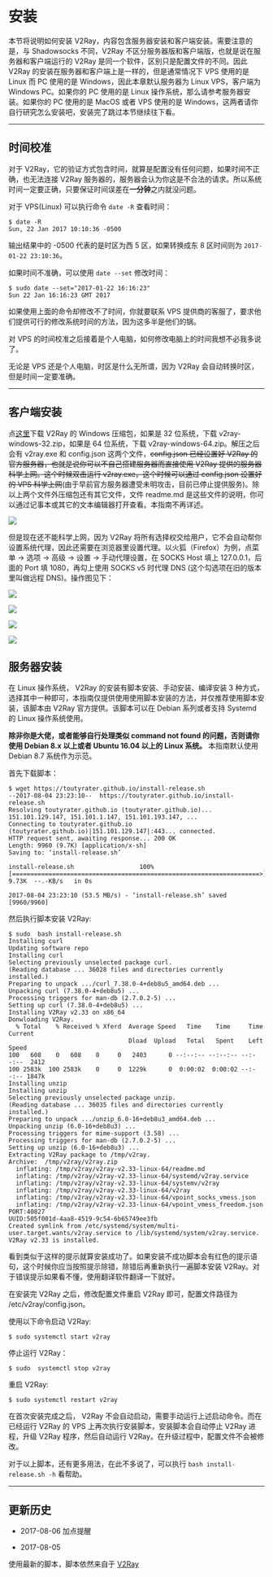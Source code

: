 # 安装

本节将说明如何安装 V2Ray，内容包含服务器安装和客户端安装。需要注意的是，与 Shadowsocks 不同，V2Ray 不区分服务器版和客户端版，也就是说在服务器和客户端运行的 V2Ray 是同一个软件，区别只是配置文件的不同。因此 V2Ray 的安装在服务器和客户端上是一样的，但是通常情况下 VPS 使用的是 Linux 而 PC 使用的是 Windows，因此本章默认服务器为 Linux VPS，客户端为 Windows PC。如果你的 PC 使用的是 Linux 操作系统，那么请参考服务器安装。如果你的 PC 使用的是 MacOS 或者 VPS 使用的是 Windows，这两者请你自行研究怎么安装吧，安装完了跳过本节继续往下看。

-----

## 时间校准

对于 V2Ray，它的验证方式包含时间，就算是配置没有任何问题，如果时间不正确，也无法连接 V2Ray 服务器的，服务器会认为你这是不合法的请求。所以系统时间一定要正确，只要保证时间误差在**一分钟**之内就没问题。

对于 VPS(Linux) 可以执行命令 `date -R` 查看时间：
```
$ date -R
Sun, 22 Jan 2017 10:10:36 -0500
```
输出结果中的 -0500 代表的是时区为西 5 区，如果转换成东 8 区时间则为 `2017-01-22 23:10:36`。

如果时间不准确，可以使用 `date --set` 修改时间：

```
$ sudo date --set="2017-01-22 16:16:23"
Sun 22 Jan 16:16:23 GMT 2017
```
如果使用上面的命令却修改不了时间，你就要联系 VPS 提供商的客服了，要求他们提供可行的修改系统时间的方法，因为这多半是他们的锅。

对 VPS 的时间校准之后接着是个人电脑，如何修改电脑上的时间我想不必我多说了。

无论是 VPS 还是个人电脑，时区是什么无所谓，因为 V2Ray 会自动转换时区，但是时间一定要准确。

-----

## 客户端安装
点[这里](https://github.com/v2ray/v2ray-core/releases)下载 V2Ray 的 Windows 压缩包，如果是 32 位系统，下载 v2ray-windows-32.zip，如果是 64 位系统，下载 v2ray-windows-64.zip。解压之后会有 v2ray.exe 和 config.json 这两个文件，~~config.json 已经设置好 V2Ray 的官方服务器，也就是说你可以不自己搭建服务器而直接使用 V2Ray 提供的服务器科学上网。这个时候双击运行 v2ray.exe，这个时候可以通过 config.json 设置好的 VPS 科学上网~~(由于早前官方服务器遭受未明攻击，目前已停止提供服务)。除以上两个文件外压缩包还有其它文件，文件 readme.md 是这些文件的说明，你可以通过记事本或其它的文本编辑器打开查看。本指南不再详述。

![](/resource/images/v2rayrunnig.png)

但是现在还不能科学上网，因为 V2Ray 将所有选择权交给用户，它不会自动帮你设置系统代理，因此还需要在浏览器里设置代理。以火狐（Firefox）为例，点菜单 -> 选项 -> 高级 -> 设置 -> 手动代理设置，在 SOCKS Host 填上 127.0.0.1，后面的 Port 填 1080，再勾上使用 SOCKS v5 时代理 DNS (这个勾选项在旧的版本里叫做远程 DNS)。操作图见下：

![](/resource/images/firefox_proxy_setting1.png)

![](/resource/images/firefox_proxy_setting2.png)

![](/resource/images/firefox_proxy_setting3.png)

![](/resource/images/firefox_proxy_setting4.png)


## 服务器安装

在 Linux 操作系统， V2Ray 的安装有脚本安装、手动安装、编译安装 3 种方式，选择其中一种即可，本指南仅提供使用使用脚本安装的方法，并仅推荐使用脚本安装，该脚本由 V2Ray 官方提供。该脚本可以在 Debian 系列或者支持 Systemd 的 Linux 操作系统使用。

**除非你是大佬，或者能够自行处理类似 command not found 的问题，否则请你使用 Debian 8.x 以上或者 Ubuntu 16.04 以上的 Linux 系统。**
本指南默认使用 Debian 8.7 系统作为示范。

首先下载脚本：

```
$ wget https://toutyrater.github.io/install-release.sh
--2017-08-04 23:23:10--  https://toutyrater.github.io/install-release.sh
Resolving toutyrater.github.io (toutyrater.github.io)... 151.101.129.147, 151.101.1.147, 151.101.193.147, ...
Connecting to toutyrater.github.io (toutyrater.github.io)|151.101.129.147|:443... connected.
HTTP request sent, awaiting response... 200 OK
Length: 9960 (9.7K) [application/x-sh]
Saving to: ‘install-release.sh’

install-release.sh                  100%[====================================================================>]   9.73K  --.-KB/s   in 0s     

2017-08-04 23:23:10 (53.5 MB/s) - ‘install-release.sh’ saved [9960/9960]
```

然后执行脚本安装 V2Ray:

```
$ sudo  bash install-release.sh 
Installing curl
Updating software repo
Installing curl
Selecting previously unselected package curl.
(Reading database ... 36028 files and directories currently installed.)
Preparing to unpack .../curl_7.38.0-4+deb8u5_amd64.deb ...
Unpacking curl (7.38.0-4+deb8u5) ...
Processing triggers for man-db (2.7.0.2-5) ...
Setting up curl (7.38.0-4+deb8u5) ...
Installing V2Ray v2.33 on x86_64
Donwloading V2Ray.
  % Total    % Received % Xferd  Average Speed   Time    Time     Time  Current
                                 Dload  Upload   Total   Spent    Left  Speed
100   608    0   608    0     0   2403      0 --:--:-- --:--:-- --:--:--  2412
100 2583k  100 2583k    0     0  1229k      0  0:00:02  0:00:02 --:--:-- 1847k
Installing unzip
Installing unzip
Selecting previously unselected package unzip.
(Reading database ... 36035 files and directories currently installed.)
Preparing to unpack .../unzip_6.0-16+deb8u3_amd64.deb ...
Unpacking unzip (6.0-16+deb8u3) ...
Processing triggers for mime-support (3.58) ...
Processing triggers for man-db (2.7.0.2-5) ...
Setting up unzip (6.0-16+deb8u3) ...
Extracting V2Ray package to /tmp/v2ray.
Archive:  /tmp/v2ray/v2ray.zip
  inflating: /tmp/v2ray/v2ray-v2.33-linux-64/readme.md  
  inflating: /tmp/v2ray/v2ray-v2.33-linux-64/systemd/v2ray.service  
  inflating: /tmp/v2ray/v2ray-v2.33-linux-64/systemv/v2ray  
  inflating: /tmp/v2ray/v2ray-v2.33-linux-64/v2ray  
  inflating: /tmp/v2ray/v2ray-v2.33-linux-64/vpoint_socks_vmess.json  
  inflating: /tmp/v2ray/v2ray-v2.33-linux-64/vpoint_vmess_freedom.json  
PORT:40827
UUID:505f001d-4aa8-4519-9c54-6b65749ee3fb
Created symlink from /etc/systemd/system/multi-user.target.wants/v2ray.service to /lib/systemd/system/v2ray.service.
V2Ray v2.33 is installed.
```

看到类似于这样的提示就算安装成功了。如果安装不成功脚本会有红色的提示语句，这个时候你应当按照提示除错，除错后再重新执行一遍脚本安装 V2Ray。对于错误提示如果看不懂，使用翻译软件翻译一下就好。


在安装完 V2Ray 之后，修改配置文件重启 V2Ray 即可，配置文件路径为 /etc/v2ray/config.json。

使用以下命令启动 V2Ray:

```
$ sudo systemctl start v2ray
```

停止运行 V2Ray：

```
$ sudo  systemctl stop v2ray
```

重启 V2Ray:

```
$ sudo systemctl restart v2ray
```

在首次安装完成之后， V2Ray 不会自动启动，需要手动运行上述启动命令。而在已经运行 V2Ray 的 VPS 上再次执行安装脚本，安装脚本会自动停止 V2Ray 进程，升级 V2Ray 程序，然后自动运行 V2Ray。在升级过程中，配置文件不会被修改。

对于以上脚本，还有更多用法，在此不多说了，可以执行 `bash install-release.sh -h` 看帮助。

------------
## 更新历史

- 2017-08-06 加点提醒

- 2017-08-05 

使用最新的脚本，脚本依然来自于 [V2Ray](https://raw.githubusercontent.com/v2ray/v2ray-core/master/release/install-release.sh) 

